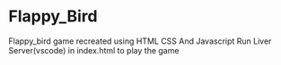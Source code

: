 # Flappy_Bird
Flappy_bird game recreated using HTML CSS And Javascript
Run Liver Server(vscode) in index.html to play the game